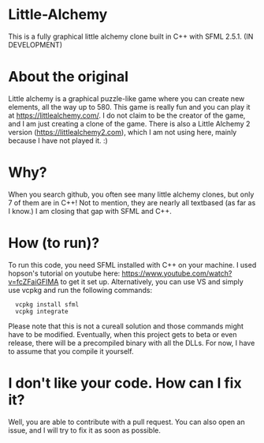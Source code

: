 # Little-Alchemy
This is a fully graphical little alchemy clone built in C++ with SFML 2.5.1. (IN DEVELOPMENT)

# About the original
Little alchemy is a graphical puzzle-like game where you can create new elements, all the way up to 580. This game is really fun and you can
play it at https://littlealchemy.com/. I do not claim to be the creator of the game, and I am just creating a clone of the game.
There is also a Little Alchemy 2 version (https://littlealchemy2.com), which I am not using here, mainly because I have not played it. :)

# Why?
When you search github, you often see many little alchemy clones, but only 7 of them are in C++! Not to mention, they are nearly all textbased (as far as I know.) I am closing that gap with
SFML and C++.

# How (to run)?
To run this code, you need SFML installed with C++ on your machine. I used hopson's tutorial on youtube here: https://www.youtube.com/watch?v=fcZFaiGFIMA to get it set up. Alternatively, you can use VS and simply use vcpkg and run the following commands:
~~~
  vcpkg install sfml
  vcpkg integrate
~~~

Please note that this is not a cureall solution and those commands might have to be modified. Eventually, when this project gets to beta or even release, there will be a precompiled binary with all the DLLs. For now, I have to assume that you compile it yourself.

# I don't like your code. How can I fix it?
Well, you are able to contribute with a pull request. You can also open an issue, and I will try to fix it as soon as possible.
